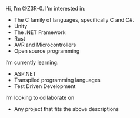 Hi, I’m @Z3R-0.
I’m interested in:
* The C family of languages, specifically C and C#.
* Unity
* The .NET Framework
* Rust
* AVR and Microcontrollers
* Open source programming

I’m currently learning:
* ASP.NET 
* Transpiled programming languages
* Test Driven Development

I’m looking to collaborate on
* Any project that fits the above descriptions

<!---
Z3R-0/Z3R-0 is a ✨ special ✨ repository because its `README.md` (this file) appears on your GitHub profile.
You can click the Preview link to take a look at your changes.
--->

